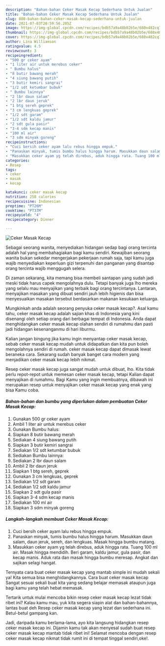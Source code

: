 ```yaml
---
description: "Bahan-bahan Ceker Masak Kecap Sederhana Untuk Jualan"
title: "Bahan-bahan Ceker Masak Kecap Sederhana Untuk Jualan"
slug: 880-bahan-bahan-ceker-masak-kecap-sederhana-untuk-jualan
date: 2021-07-03T20:59:56.205Z
image: https://img-global.cpcdn.com/recipes/bdb57a9a48b02b5e/680x482cq70/ceker-masak-kecap-foto-resep-utama.jpg
thumbnail: https://img-global.cpcdn.com/recipes/bdb57a9a48b02b5e/680x482cq70/ceker-masak-kecap-foto-resep-utama.jpg
cover: https://img-global.cpcdn.com/recipes/bdb57a9a48b02b5e/680x482cq70/ceker-masak-kecap-foto-resep-utama.jpg
author: Lina Williamson
ratingvalue: 4.5
reviewcount: 3
recipeingredient:
- "500 gr ceker ayam"
- "1 liter air untuk merebus ceker"
- " Bumbu halus"
- "8 butir bawang merah"
- "4 siung bawang putih"
- "3 butir kemiri sangrai"
- "1/2 sdt ketumbar bubuk"
- " Bumbu lainnya"
- "2 lbr daun salam"
- "2 lbr daun jeruk"
- "1 btg sereh geprek"
- "3 cm lengkuas geprek"
- "1/2 sdt garam"
- "1/2 sdt kaldu jamur"
- "2 sdt gula pasir"
- "3-4 sdm kecap manis"
- "100 ml air"
- "3 sdm minyak goreng"
recipeinstructions:
- "Cuci bersih ceker ayam lalu rebus hingga empuk."
- "Panaskan minyak, tumis bumbu halus hingga harum. Masukkan daun salam, daun jeruk, sereh, dan lengkuas. Masak hingga bumbu matang."
- "Masukkan ceker ayam yg telah direbus, aduk hingga rata. Tuang 100 ml air. Masak hingga mendidih. Beri garam, kaldu jamur, gula pasir, dan kecap manis. Aduk rata dan masak hingga bumbu meresap. Angkat dan sajikan selagi hangat."
categories:
- Resep
tags:
- ceker
- masak
- kecap

katakunci: ceker masak kecap 
nutrition: 258 calories
recipecuisine: Indonesian
preptime: "PT26M"
cooktime: "PT37M"
recipeyield: "4"
recipecategory: Dinner

---
```



![Ceker Masak Kecap](https://img-global.cpcdn.com/recipes/bdb57a9a48b02b5e/680x482cq70/ceker-masak-kecap-foto-resep-utama.jpg)

Sebagai seorang wanita, menyediakan hidangan sedap bagi orang tercinta adalah hal yang membahagiakan bagi kamu sendiri. Kewajiban seorang  wanita bukan sekedar mengerjakan pekerjaan rumah saja, tapi kamu juga wajib menyediakan keperluan gizi terpenuhi dan panganan yang disantap orang tercinta wajib menggugah selera.

Di zaman  sekarang, kita memang bisa membeli santapan yang sudah jadi meski tidak harus capek mengolahnya dulu. Tetapi banyak juga lho mereka yang selalu mau menyajikan yang terbaik bagi orang tercintanya. Lantaran, menyajikan masakan yang dibuat sendiri jauh lebih higienis dan bisa menyesuaikan masakan tersebut berdasarkan makanan kesukaan keluarga. 



Mungkinkah anda adalah seorang penyuka ceker masak kecap?. Asal kamu tahu, ceker masak kecap adalah sajian khas di Indonesia yang kini disenangi oleh setiap orang dari berbagai tempat di Indonesia. Anda dapat menghidangkan ceker masak kecap olahan sendiri di rumahmu dan pasti jadi hidangan kesenanganmu di hari liburmu.

Kalian jangan bingung jika kamu ingin menyantap ceker masak kecap, sebab ceker masak kecap mudah untuk didapatkan dan kita pun boleh mengolahnya sendiri di rumah. ceker masak kecap dapat dimasak lewat beraneka cara. Sekarang sudah banyak banget cara modern yang menjadikan ceker masak kecap lebih nikmat.

Resep ceker masak kecap juga sangat mudah untuk dibuat, lho. Kita tidak perlu repot-repot untuk memesan ceker masak kecap, tetapi Kalian dapat menyajikan di rumahmu. Bagi Kamu yang ingin membuatnya, dibawah ini merupakan resep untuk menyajikan ceker masak kecap yang enak yang bisa Kamu coba.

<!--inarticleads1-->

##### Bahan-bahan dan bumbu yang diperlukan dalam pembuatan Ceker Masak Kecap:

1. Gunakan 500 gr ceker ayam
1. Ambil 1 liter air untuk merebus ceker
1. Gunakan  Bumbu halus:
1. Siapkan 8 butir bawang merah
1. Sediakan 4 siung bawang putih
1. Siapkan 3 butir kemiri sangrai
1. Sediakan 1/2 sdt ketumbar bubuk
1. Sediakan  Bumbu lainnya:
1. Sediakan 2 lbr daun salam
1. Ambil 2 lbr daun jeruk
1. Siapkan 1 btg sereh, geprek
1. Gunakan 3 cm lengkuas, geprek
1. Sediakan 1/2 sdt garam
1. Sediakan 1/2 sdt kaldu jamur
1. Siapkan 2 sdt gula pasir
1. Siapkan 3-4 sdm kecap manis
1. Sediakan 100 ml air
1. Siapkan 3 sdm minyak goreng




<!--inarticleads2-->

##### Langkah-langkah membuat Ceker Masak Kecap:

1. Cuci bersih ceker ayam lalu rebus hingga empuk.
1. Panaskan minyak, tumis bumbu halus hingga harum. Masukkan daun salam, daun jeruk, sereh, dan lengkuas. Masak hingga bumbu matang.
1. Masukkan ceker ayam yg telah direbus, aduk hingga rata. Tuang 100 ml air. Masak hingga mendidih. Beri garam, kaldu jamur, gula pasir, dan kecap manis. Aduk rata dan masak hingga bumbu meresap. Angkat dan sajikan selagi hangat.




Ternyata cara buat ceker masak kecap yang mantab simple ini mudah sekali ya! Kita semua bisa menghidangkannya. Cara buat ceker masak kecap Sangat sesuai sekali buat kita yang sedang belajar memasak ataupun juga bagi kamu yang telah hebat memasak.

Tertarik untuk mulai mencoba bikin resep ceker masak kecap lezat tidak ribet ini? Kalau kamu mau, yuk kita segera siapin alat dan bahan-bahannya, lantas buat deh Resep ceker masak kecap yang lezat dan sederhana ini. Betul-betul gampang kan. 

Jadi, daripada kamu berlama-lama, ayo kita langsung hidangkan resep ceker masak kecap ini. Dijamin kamu tak akan menyesal sudah buat resep ceker masak kecap mantab tidak ribet ini! Selamat mencoba dengan resep ceker masak kecap nikmat tidak rumit ini di tempat tinggal sendiri,oke!.

